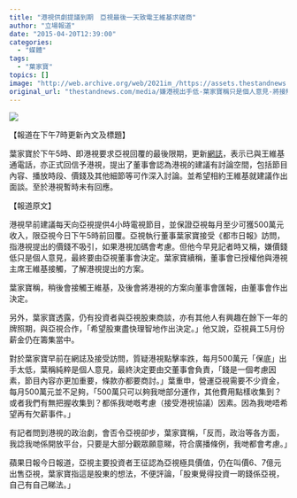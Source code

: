 ```yaml
---
title: "港視供劇提議到期　亞視最後一天致電王維基求磋商"
author: "立場報道"
date: "2015-04-20T12:39:00"
categories:
  - "媒體"
tags:
  - "葉家寶"
topics: []
image: "http://web.archive.org/web/2021im_/https://assets.thestandnews.com/media/photos/20150420-02_gsRSH.png"
original_url: "thestandnews.com/media/嫌港視出手低-葉家寶稱只是個人意見-將接觸王維基"
---
```

![](http://web.archive.org/web/2021im_/https://assets.thestandnews.com/media/photos/20150420-02_gsRSH.png)

【報道在下午7時更新內文及標題】

葉家寶於下午5時、即港視要求亞視回覆的最後限期，更新[網誌](http://web.archive.org/web/20211229060709/http://ipkapo.blogspot.hk/)，表示已與王維基通電話，亦正式回信予港視，提出了董事會認為港視的建議有討論空間，包括節目內容、播放時段、價錢及其他細節等可作深入討論。並希望相約王維基就建議作出面談。至於港視暫時未有回應。

【報道原文】

港視早前建議每天向亞視提供4小時電視節目，並保證亞視每月至少可獲500萬元收入，限亞視今日下午5時前回覆。亞視執行董事葉家寶接受《都市日報》訪問，指港視提出的價錢不吸引，如果港視加碼會考慮。但他今早見記者時又稱，嫌價錢低只是個人意見，最終要由亞視董事會決定。葉家寶續稱，董事會已授權他與港視主席王維基接觸，了解港視提出的方案。

葉家寶稱，稍後會接觸王維基，及後會將港視的方案向董事會匯報，由董事會作出決定。

另外，葉家寶透露，仍有投資者與亞視股東商談，亦有其他人有興趣在餘下一年的牌照期，與亞視合作，「希望股東盡快理智地作出決定。」他又說，亞視員工5月份薪金仍在籌集當中。

對於葉家寶早前在網誌及接受訪問，質疑港視點擊率跌，每月500萬元「保底」出手太低，葉稱純粹是個人意見，最終決定要由交董事會負責，「錢是一個考慮因素，節目內容亦更加重要，條款亦都要商討。」葉重申，營運亞視需要不少資金，每月500萬元並不足夠，「500萬只可以夠我哋部分運作，其他費用點樣收集到？或者我們有無把握收集到？都係我哋嘅考慮（接受港視協議）因素。因為我哋唔希望再有欠薪事件。」

有記者問到港視的政治劇，會否令亞視卻步，葉家寶稱，「反而，政治等各方面，我諗我哋係開放平台，只要是大部分觀眾願意睇，符合廣播條例，我哋都會考慮。」

蘋果日報今日報道，亞視主要投資者王征認為亞視極具價值，仍在叫價6、7億元出售亞視，葉家寶指這是股東的想法，不便評論，「股東覺得投資一啲錢係亞視，自己有自己睇法。」